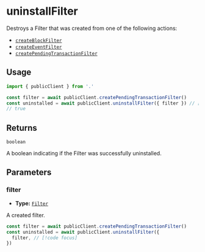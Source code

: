 # uninstallFilter

Destroys a Filter that was created from one of the following actions:

- [`createBlockFilter`](/docs/actions/public/createBlockFilter)
- [`createEventFilter`](/docs/actions/public/createEventFilter)
- [`createPendingTransactionFilter`](/docs/actions/public/createPendingTransactionFilter)

## Usage

```ts
import { publicClient } from '.'

const filter = await publicClient.createPendingTransactionFilter()
const uninstalled = await publicClient.uninstallFilter({ filter }) // [!code focus:99]
// true
```

## Returns

`boolean`

A boolean indicating if the Filter was successfully uninstalled.

## Parameters

### filter

- **Type:** [`Filter`](/docs/glossary/terms#TODO)

A created filter.

```ts
const filter = await publicClient.createPendingTransactionFilter()
const uninstalled = await publicClient.uninstallFilter({
  filter, // [!code focus]
})
```
